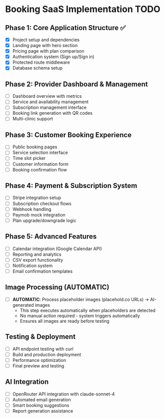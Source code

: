 # Booking SaaS Implementation TODO

## Phase 1: Core Application Structure ✅
- [x] Project setup and dependencies
- [x] Landing page with hero section
- [x] Pricing page with plan comparison  
- [x] Authentication system (Sign up/Sign in)
- [x] Protected route middleware
- [x] Database schema setup

## Phase 2: Provider Dashboard & Management
- [ ] Dashboard overview with metrics
- [ ] Service and availability management
- [ ] Subscription management interface
- [ ] Booking link generation with QR codes
- [ ] Multi-clinic support

## Phase 3: Customer Booking Experience
- [ ] Public booking pages
- [ ] Service selection interface
- [ ] Time slot picker
- [ ] Customer information form
- [ ] Booking confirmation flow

## Phase 4: Payment & Subscription System
- [ ] Stripe integration setup
- [ ] Subscription checkout flows
- [ ] Webhook handling
- [ ] Paymob mock integration
- [ ] Plan upgrade/downgrade logic

## Phase 5: Advanced Features
- [ ] Calendar integration (Google Calendar API)
- [ ] Reporting and analytics
- [ ] CSV export functionality
- [ ] Notification system
- [ ] Email confirmation templates

## Image Processing (AUTOMATIC)
- [ ] **AUTOMATIC**: Process placeholder images (placehold.co URLs) → AI-generated images
  - This step executes automatically when placeholders are detected
  - No manual action required - system triggers automatically
  - Ensures all images are ready before testing

## Testing & Deployment
- [ ] API endpoint testing with curl
- [ ] Build and production deployment
- [ ] Performance optimization
- [ ] Final preview and testing

## AI Integration
- [ ] OpenRouter API integration with claude-sonnet-4
- [ ] Automated email generation
- [ ] Smart booking suggestions
- [ ] Report generation assistance
